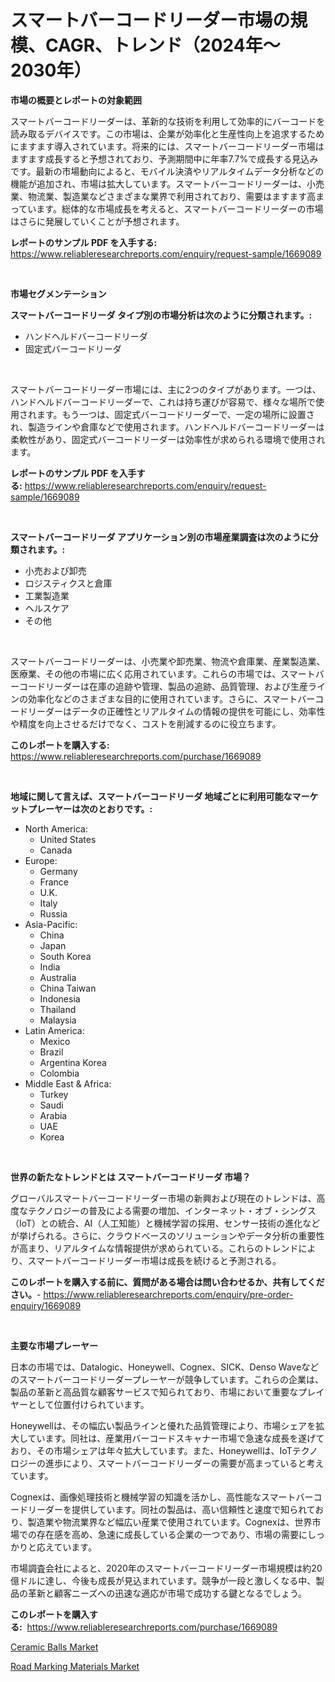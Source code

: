 <p><h1>スマートバーコードリーダー市場の規模、CAGR、トレンド（2024年〜2030年）</h1></p><p><strong>市場の概要とレポートの対象範囲</strong></p>
<p><p>スマートバーコードリーダーは、革新的な技術を利用して効率的にバーコードを読み取るデバイスです。この市場は、企業が効率化と生産性向上を追求するためにますます導入されています。将来的には、スマートバーコードリーダー市場はますます成長すると予想されており、予測期間中に年率7.7%で成長する見込みです。最新の市場動向によると、モバイル決済やリアルタイムデータ分析などの機能が追加され、市場は拡大しています。スマートバーコードリーダーは、小売業、物流業、製造業などさまざまな業界で利用されており、需要はますます高まっています。総体的な市場成長を考えると、スマートバーコードリーダーの市場はさらに発展していくことが予想されます。</p></p>
<p><strong>レポートのサンプル PDF を入手する:</strong> <a href="https://www.reliableresearchreports.com/enquiry/request-sample/1669089">https://www.reliableresearchreports.com/enquiry/request-sample/1669089</a></p>
<p>&nbsp;</p>
<p><strong>市場セグメンテーション</strong></p>
<p><strong>スマートバーコードリーダ タイプ別の市場分析は次のように分類されます。:</strong></p>
<p><ul><li>ハンドヘルドバーコードリーダ</li><li>固定式バーコードリーダ</li></ul></p>
<p>&nbsp;</p>
<p><p>スマートバーコードリーダー市場には、主に2つのタイプがあります。一つは、ハンドヘルドバーコードリーダーで、これは持ち運びが容易で、様々な場所で使用されます。もう一つは、固定式バーコードリーダーで、一定の場所に設置され、製造ラインや倉庫などで使用されます。ハンドヘルドバーコードリーダーは柔軟性があり、固定式バーコードリーダーは効率性が求められる環境で使用されます。</p></p>
<p><strong>レポートのサンプル PDF を入手する:</strong>&nbsp;<a href="https://www.reliableresearchreports.com/enquiry/request-sample/1669089">https://www.reliableresearchreports.com/enquiry/request-sample/1669089</a></p>
<p>&nbsp;</p>
<p><strong> スマートバーコードリーダ アプリケーション別の市場産業調査は次のように分類されます。:</strong></p>
<p><ul><li>小売および卸売</li><li>ロジスティクスと倉庫</li><li>工業製造業</li><li>ヘルスケア</li><li>その他</li></ul></p>
<p>&nbsp;</p>
<p><p>スマートバーコードリーダーは、小売業や卸売業、物流や倉庫業、産業製造業、医療業、その他の市場に広く応用されています。これらの市場では、スマートバーコードリーダーは在庫の追跡や管理、製品の追跡、品質管理、および生産ラインの効率化などのさまざまな目的に使用されています。さらに、スマートバーコードリーダーはデータの正確性とリアルタイムの情報の提供を可能にし、効率性や精度を向上させるだけでなく、コストを削減するのに役立ちます。</p></p>
<p><strong>このレポートを購入する:</strong>&nbsp; <a href="https://www.reliableresearchreports.com/purchase/1669089">https://www.reliableresearchreports.com/purchase/1669089</a></p>
<p>&nbsp;</p>
<p><strong>地域に関して言えば、スマートバーコードリーダ 地域ごとに利用可能なマーケットプレーヤーは次のとおりです。:</strong></p>
<p><ul>
    <li>
        North America:
        <ul>
            <li>United States</li>
            <li>Canada</li>
        </ul>
    </li>
    <li>
        Europe:
        <ul>
            <li>Germany</li>
            <li>France</li>
            <li>U.K.</li>
            <li>Italy</li>
            <li>Russia</li>
        </ul>
    </li>
    <li>
        Asia-Pacific:
        <ul>
            <li>China</li>
            <li>Japan</li>
            <li>South Korea</li>
            <li>India</li>
            <li>Australia</li>
            <li>China Taiwan</li>
            <li>Indonesia</li>
            <li>Thailand</li>
            <li>Malaysia</li>
        </ul>
    </li>
    <li>
        Latin America:
        <ul>
            <li>Mexico</li>
            <li>Brazil</li>
            <li>Argentina Korea</li>
            <li>Colombia</li>
        </ul>
    </li>
    <li>
        Middle East & Africa:
        <ul>
            <li>Turkey</li>
            <li>Saudi</li>
            <li>Arabia</li>
            <li>UAE</li>
            <li>Korea</li>
        </ul>
    </li>
    </ul></p>
<p>&nbsp;</p>
<p><strong>世界の新たなトレンドとは スマートバーコードリーダ 市場？</strong></p>
<p><p>グローバルスマートバーコードリーダー市場の新興および現在のトレンドは、高度なテクノロジーの普及による需要の増加、インターネット・オブ・シングス（IoT）との統合、AI（人工知能）と機械学習の採用、センサー技術の進化などが挙げられる。さらに、クラウドベースのソリューションやデータ分析の重要性が高まり、リアルタイムな情報提供が求められている。これらのトレンドにより、スマートバーコードリーダー市場は成長を続けると予測される。</p></p>
<p><strong>このレポートを購入する前に、質問がある場合は問い合わせるか、共有してください。</strong>- <a href="https://www.reliableresearchreports.com/enquiry/pre-order-enquiry/1669089">https://www.reliableresearchreports.com/enquiry/pre-order-enquiry/1669089</a></p>
<p>&nbsp;</p>
<p><strong>主要な市場プレーヤー</strong></p>
<p><p>日本の市場では、Datalogic、Honeywell、Cognex、SICK、Denso Waveなどのスマートバーコードリーダープレーヤーが競争しています。これらの企業は、製品の革新と高品質な顧客サービスで知られており、市場において重要なプレイヤーとして位置付けられています。</p><p>Honeywellは、その幅広い製品ラインと優れた品質管理により、市場シェアを拡大しています。同社は、産業用バーコードスキャナー市場で急速な成長を遂げており、その市場シェアは年々拡大しています。また、Honeywellは、IoTテクノロジーの進歩により、スマートバーコードリーダーの需要が高まっていると考えています。</p><p>Cognexは、画像処理技術と機械学習の知識を活かし、高性能なスマートバーコードリーダーを提供しています。同社の製品は、高い信頼性と速度で知られており、製造業や物流業界など幅広い産業で使用されています。Cognexは、世界市場での存在感を高め、急速に成長している企業の一つであり、市場の需要にしっかりと応えています。</p><p>市場調査会社によると、2020年のスマートバーコードリーダー市場規模は約20億ドルに達し、今後も成長が見込まれています。競争が一段と激しくなる中、製品の革新と顧客ニーズへの迅速な適応が市場で成功する鍵となるでしょう。</p></p>
<p><strong>このレポートを購入する:</strong>&nbsp;&nbsp;<a href="https://www.reliableresearchreports.com/purchase/1669089">https://www.reliableresearchreports.com/purchase/1669089</a></p>
<p><p><a href="https://nifty-kite-d51.notion.site/Ceramic-Balls-Market-Size-Furnishes-Valuable-Information-Encompassing-Market-Share-Market-Trends-a-a8b0f14fdcc84a23903bf5eb666558f2">Ceramic Balls Market</a></p><p><a href="https://five-trouble-98a.notion.site/Road-Marking-Materials-Market-Size-Global-Industry-Overview-Market-Segmentation-and-Forecast-2024-c52a6e382efb4cf59c77aa1fb8b47990">Road Marking Materials Market</a></p></p>